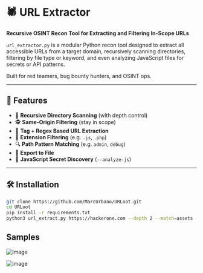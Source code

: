 # 🕷️ URL Extractor

**Recursive OSINT Recon Tool for Extracting and Filtering In-Scope URLs**

`url_extractor.py` is a modular Python recon tool designed to extract all accessible URLs from a target domain, recursively scanning directories, filtering by file type or keyword, and even analyzing JavaScript files for secrets or API patterns.

Built for red teamers, bug bounty hunters, and OSINT ops.

---

## 🚀 Features

- 🔁 **Recursive Directory Scanning** (with depth control)
- 🕵️ **Same-Origin Filtering** (stay in scope)
- 🧠 **Tag + Regex Based URL Extraction**
- 🎯 **Extension Filtering** (e.g. `.js`, `.php`)
- 🔍 **Path Pattern Matching** (e.g. `admin`, `debug`)
- 📄 **Export to File**
- 🧬 **JavaScript Secret Discovery** (`--analyze-js`)

---

## 🛠️ Installation

```bash
git clone https://github.com/MarcUrbano/URLoot.git
cd URLoot
pip install -r requirements.txt
python3 url_extract.py https://hackerone.com --depth 2 --match=assets --ext=svg
```

## Samples
![image](https://github.com/user-attachments/assets/918d451a-ea1b-4f48-9182-49cc1e3c776e)

![image](https://github.com/user-attachments/assets/ec7af43e-611e-4293-8b0d-21621353e1d5)


